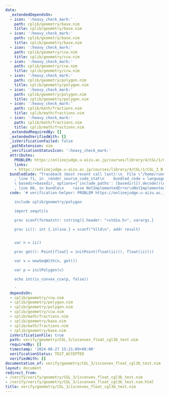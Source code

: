 ```yaml
---
data:
  _extendedDependsOn:
  - icon: ':heavy_check_mark:'
    path: cplib/geometry/base.nim
    title: cplib/geometry/base.nim
  - icon: ':heavy_check_mark:'
    path: cplib/geometry/base.nim
    title: cplib/geometry/base.nim
  - icon: ':heavy_check_mark:'
    path: cplib/geometry/ccw.nim
    title: cplib/geometry/ccw.nim
  - icon: ':heavy_check_mark:'
    path: cplib/geometry/ccw.nim
    title: cplib/geometry/ccw.nim
  - icon: ':heavy_check_mark:'
    path: cplib/geometry/polygon.nim
    title: cplib/geometry/polygon.nim
  - icon: ':heavy_check_mark:'
    path: cplib/geometry/polygon.nim
    title: cplib/geometry/polygon.nim
  - icon: ':heavy_check_mark:'
    path: cplib/math/fractions.nim
    title: cplib/math/fractions.nim
  - icon: ':heavy_check_mark:'
    path: cplib/math/fractions.nim
    title: cplib/math/fractions.nim
  _extendedRequiredBy: []
  _extendedVerifiedWith: []
  _isVerificationFailed: false
  _pathExtension: nim
  _verificationStatusIcon: ':heavy_check_mark:'
  attributes:
    PROBLEM: https://onlinejudge.u-aizu.ac.jp/courses/library/4/CGL/1/CGL_3_B
    links:
    - https://onlinejudge.u-aizu.ac.jp/courses/library/4/CGL/1/CGL_3_B
  bundledCode: "Traceback (most recent call last):\n  File \"/home/runner/.local/lib/python3.10/site-packages/onlinejudge_verify/documentation/build.py\"\
    , line 71, in _render_source_code_stat\n    bundled_code = language.bundle(stat.path,\
    \ basedir=basedir, options={'include_paths': [basedir]}).decode()\n  File \"/home/runner/.local/lib/python3.10/site-packages/onlinejudge_verify/languages/nim.py\"\
    , line 86, in bundle\n    raise NotImplementedError\nNotImplementedError\n"
  code: '# verification-helper: PROBLEM https://onlinejudge.u-aizu.ac.jp/courses/library/4/CGL/1/CGL_3_B

    include cplib/geometry/polygon

    import sequtils

    proc scanf(formatstr: cstring){.header: "<stdio.h>", varargs.}

    proc ii(): int {.inline.} = scanf("%lld\n", addr result)


    var n = ii()

    proc get(): Point[float] = initPoint(float(ii()), float(ii()))

    var v = newSeqWith(n, get())

    var p = initPolygon(v)

    echo int(is_convex_ccw(p, false))

    '
  dependsOn:
  - cplib/geometry/ccw.nim
  - cplib/geometry/polygon.nim
  - cplib/geometry/polygon.nim
  - cplib/geometry/ccw.nim
  - cplib/math/fractions.nim
  - cplib/geometry/base.nim
  - cplib/math/fractions.nim
  - cplib/geometry/base.nim
  isVerificationFile: true
  path: verify/geometry/CGL_3/isconvex_float_cgl3b_test.nim
  requiredBy: []
  timestamp: '2024-06-27 15:21:09+09:00'
  verificationStatus: TEST_ACCEPTED
  verifiedWith: []
documentation_of: verify/geometry/CGL_3/isconvex_float_cgl3b_test.nim
layout: document
redirect_from:
- /verify/verify/geometry/CGL_3/isconvex_float_cgl3b_test.nim
- /verify/verify/geometry/CGL_3/isconvex_float_cgl3b_test.nim.html
title: verify/geometry/CGL_3/isconvex_float_cgl3b_test.nim
---
```

